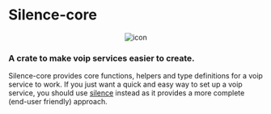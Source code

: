 # Silence-core

<p align="center">
    <img src="https://cloud-4sav6hg60-hack-club-bot.vercel.app/0image.png" alt="icon">
</p>

### A crate to make voip services easier to create.
Silence-core provides core functions, helpers and type definitions for a voip service to work.
If you just want a quick and easy way to set up a voip service, you should use [silence](https://crates.io/crates/silence) instead as it provides a more complete (end-user friendly) approach.
